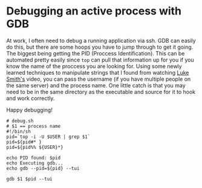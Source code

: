 # Debugging an active process with GDB
At work, I often need to debug a running application via ssh. GDB can easily do this, but there are some hoops you have to jump through to get it going. The biggest being getting the PID (Proccess Identification). This can be automated pretty easily since `top` can pull that information up for you if you know the name of the proccess you are looking for. Using some newly learned techniques to manipulate strings that I found from watching [Luke Smith's](lukesmith.xyz) video, you can pass the username (if you have multiple people on the same server) and the process name. One little catch is that you may need to be in the same directory as the executable and source for it to hook and work correctly.

Happy debugging!

```
# debug.sh
# $1 == process name
#!/bin/sh
pid=`top -i -U $USER | grep $1`
pid=${pid#* }
pid=${pid%% ${USER}*}

echo PID found: $pid
echo Executing gdb...
echo gdb --pid=${pid} --tui

gdb $1 $pid --tui
```
